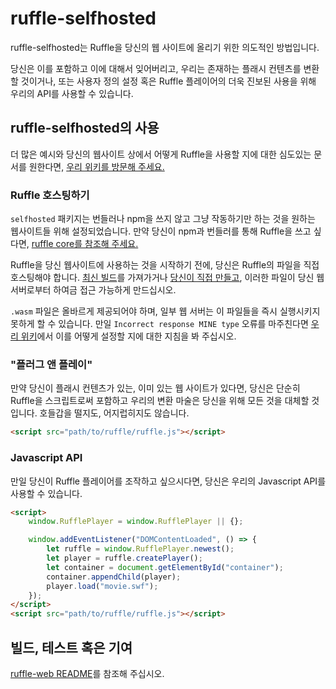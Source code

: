 # ruffle-selfhosted

ruffle-selfhosted는 Ruffle을 당신의 웹 사이트에 올리기 위한 의도적인 방법입니다.

당신은 이를 포함하고 이에 대해서 잊어버리고, 우리는 존재하는 플래시 컨텐츠를 변환할 것이거나,
또는 사용자 정의 설정 혹은 Ruffle 플레이어의 더욱 진보된 사용을 위해 우리의 API를 사용할 수 있습니다.

## ruffle-selfhosted의 사용

더 많은 예시와 당신의 웹사이트 상에서 어떻게 Ruffle을 사용할 지에 대한 심도있는 문서를 원한다면,
[우리 위키를 방문해 주세요.](https://github.com/ruffle-rs/ruffle/wiki/Using-Ruffle#web)

### Ruffle 호스팅하기

`selfhosted` 패키지는 번들러나 npm을 쓰지 않고 그냥 작동하기만 하는 것을 원하는 웹사이트들 위해
설정되었습니다. 만약 당신이 npm과 번들러를 통해 Ruffle을 쓰고 싶다면,
[ruffle core를 참조해 주세요.](https://github.com/ruffle-rs/ruffle/tree/master/web/packages/core)

Ruffle을 당신 웹사이트에 사용하는 것을 시작하기 전에, 당신은 Ruffle의 파일을 직접 호스팅해야 합니다.
[최신 빌드](https://github.com/ruffle-rs/ruffle/releases)를 가져가거나
[당신이 직접 만들고](https://github.com/ruffle-rs/ruffle/blob/master/web/README.md), 이러한 파일이 당신 웹 서버로부터 하여금 접근 가능하게 만드십시오.

`.wasm` 파일은 올바르게 제공되어야 하며, 일부 웹 서버는 이 파일들을 즉시 실행시키지 못하게 할 수 있습니다.
만일 `Incorrect response MINE type` 오류를 마주친다면 [우리 위키](https://github.com/ruffle-rs/ruffle/wiki/Using-Ruffle#configure-wasm-mime-type)에서
이를 어떻게 설정할 지에 대한 지침을 봐 주십시오.

### "플러그 앤 플레이"

만약 당신이 플래시 컨텐츠가 있는, 이미 있는 웹 사이트가 있다면, 당신은 단순히 Ruffle을 스크립트로써 포함하고
우리의 변환 마술은 당신을 위해 모든 것을 대체할 것입니다. 호들갑을 떨지도, 어지럽히지도 않습니다.

```html
<script src="path/to/ruffle/ruffle.js"></script>
```

### Javascript API

만일 당신이 Ruffle 플레이어를 조작하고 싶으시다면, 당신은 우리의 Javascript API를 사용할 수 있습니다.

```html
<script>
    window.RufflePlayer = window.RufflePlayer || {};

    window.addEventListener("DOMContentLoaded", () => {
        let ruffle = window.RufflePlayer.newest();
        let player = ruffle.createPlayer();
        let container = document.getElementById("container");
        container.appendChild(player);
        player.load("movie.swf");
    });
</script>
<script src="path/to/ruffle/ruffle.js"></script>
```

## 빌드, 테스트 혹은 기여

[ruffle-web README](https://github.com/ruffle-rs/ruffle/blob/master/web/README.md)를 참조해 주십시오.
